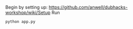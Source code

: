 Begin by setting up: https://github.com/anwell/dubhacks-workshop/wiki/Setup
Run
```
python app.py
```